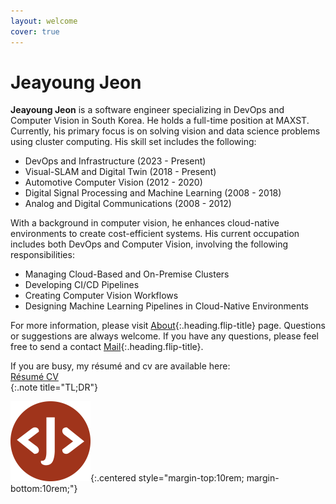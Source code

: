 ```yaml
---
layout: welcome
cover: true
---
```

# Jeayoung Jeon

**Jeayoung Jeon** is a software engineer specializing in DevOps and Computer Vision in South Korea. He holds a full-time position at MAXST. Currently, his primary focus is on solving vision and data science problems using cluster computing. His skill set includes the following:

- DevOps and Infrastructure (2023 - Present)
- Visual-SLAM and Digital Twin (2018 - Present)
- Automotive Computer Vision (2012 - 2020)
- Digital Signal Processing and Machine Learning (2008 - 2018)
- Analog and Digital Communications (2008 - 2012)

<!-- **The annual interval stands for the focused duration of his full efforts*
{:.faded} -->
With a background in computer vision, he enhances cloud-native environments to create cost-efficient systems. His current occupation includes both DevOps and Computer Vision, involving the following responsibilities:

- Managing Cloud-Based and On-Premise Clusters
- Developing CI/CD Pipelines
- Creating Computer Vision Workflows
- Designing Machine Learning Pipelines in Cloud-Native Environments

For more information, please visit [About]{:.heading.flip-title} page. Questions or suggestions are always welcome. If you have any questions, please feel free to send a contact [Mail]{:.heading.flip-title}.

<!-- Top -->
<div>
    If you are busy, my résumé and cv are available here:
    <div>
        <a href="/about/resume/" class="btn btn-sm btn-primary mt1">
            <small class="icon-file-pdf"></small>
            Résumé
        </a>
        <a href="/about/cv/" class="btn btn-sm btn-primary mt1">
            <small class="icon-file-pdf"></small>
            CV
        </a>
    </div>
</div>
{:.note title="TL;DR"}



![Logo of this site](assets/icons/icon-128x128.png){:.centered style="margin-top:10rem; margin-bottom:10rem;"}

[About]: about/ "my-profile --verbose"
[Résumé]: about/resume/ "my-profile resume"
[Curriculum Vitae]: about/cv/ "my-profile cv"
[CV]: about/cv/ "my-profile cv"
[Works]: works/
[Articles]: articles/
[Blog]: blog/
[MAXST]: https://www.linkedin.com/company/maxst/ "LinkedIn profile of MAXST Co., Ltd."

[Mail]: mailto:jyjeon@outlook.com?subject=To&nbsp;Jeayoung&nbsp;Jeon

<!-- Exec server -->
<!-- bundle exec jekyll s -->
